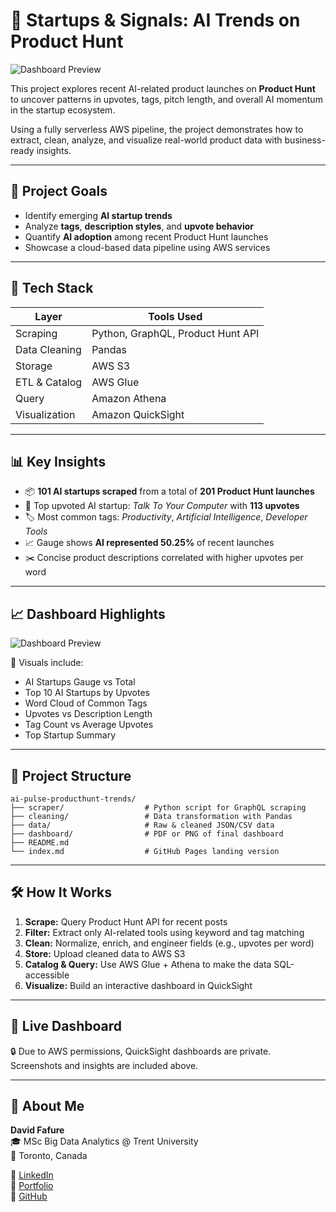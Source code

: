 
# 🚀 Startups & Signals: AI Trends on Product Hunt

![Dashboard Preview](./dashboard/dashboard_overview.png)

This project explores recent AI-related product launches on **Product Hunt** to uncover patterns in upvotes, tags, pitch length, and overall AI momentum in the startup ecosystem.

Using a fully serverless AWS pipeline, the project demonstrates how to extract, clean, analyze, and visualize real-world product data with business-ready insights.

---

## 🎯 Project Goals

- Identify emerging **AI startup trends**
- Analyze **tags**, **description styles**, and **upvote behavior**
- Quantify **AI adoption** among recent Product Hunt launches
- Showcase a cloud-based data pipeline using AWS services

---

## 🔧 Tech Stack

| Layer         | Tools Used |
|---------------|------------|
| Scraping      | Python, GraphQL, Product Hunt API |
| Data Cleaning | Pandas |
| Storage       | AWS S3 |
| ETL & Catalog | AWS Glue |
| Query         | Amazon Athena |
| Visualization | Amazon QuickSight |

---

## 📊 Key Insights

- 📦 **101 AI startups scraped** from a total of **201 Product Hunt launches**
- 🚀 Top upvoted AI startup: *Talk To Your Computer* with **113 upvotes**
- 🏷️ Most common tags: *Productivity*, *Artificial Intelligence*, *Developer Tools*
- 📈 Gauge shows **AI represented 50.25%** of recent launches
- ✂️ Concise product descriptions correlated with higher upvotes per word

---

## 📈 Dashboard Highlights

![Dashboard Preview](./dashboard/dashboard_overview.png)

📌 Visuals include:
- AI Startups Gauge vs Total
- Top 10 AI Startups by Upvotes
- Word Cloud of Common Tags
- Upvotes vs Description Length
- Tag Count vs Average Upvotes
- Top Startup Summary

---

## 📂 Project Structure

```
ai-pulse-producthunt-trends/
├── scraper/                  # Python script for GraphQL scraping
├── cleaning/                 # Data transformation with Pandas
├── data/                     # Raw & cleaned JSON/CSV data
├── dashboard/                # PDF or PNG of final dashboard
├── README.md
└── index.md                  # GitHub Pages landing version
```

---

## 🛠 How It Works

1. **Scrape:** Query Product Hunt API for recent posts  
2. **Filter:** Extract only AI-related tools using keyword and tag matching  
3. **Clean:** Normalize, enrich, and engineer fields (e.g., upvotes per word)  
4. **Store:** Upload cleaned data to AWS S3  
5. **Catalog & Query:** Use AWS Glue + Athena to make the data SQL-accessible  
6. **Visualize:** Build an interactive dashboard in QuickSight

---

## 🔗 Live Dashboard

🔒 Due to AWS permissions, QuickSight dashboards are private.  
Screenshots and insights are included above.

---

## 👤 About Me

**David Fafure**  
🎓 MSc Big Data Analytics @ Trent University  
📍 Toronto, Canada  

🔗 [LinkedIn](https://www.linkedin.com/in/david-fafure-58776823a/)  
🔗 [Portfolio](https://datascienceportfol.io/davidfafure)  
🔗 [GitHub](https://github.com/DavidFaf)
